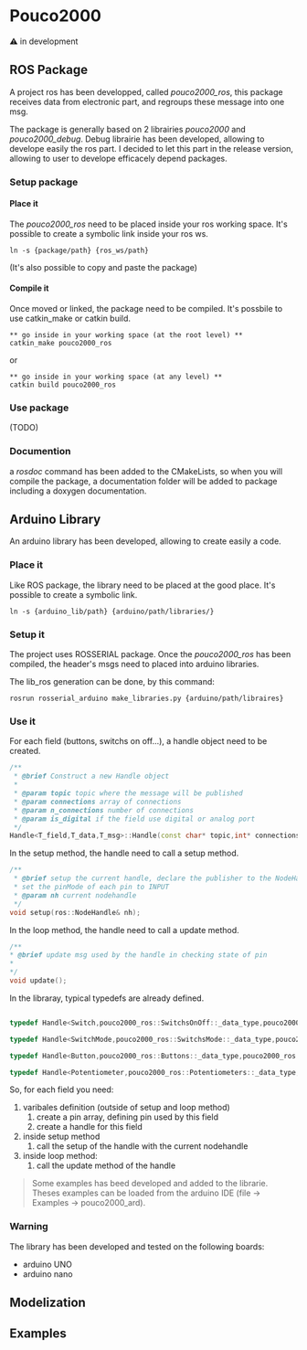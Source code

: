 # Pouco2000

:warning: in development  
 
## ROS Package 
A project ros has been developped, called *pouco2000_ros*, this package receives data from electronic part, and regroups these message into one msg. 

The package is generally based on 2 librairies *pouco2000* and *pouco2000_debug*. Debug librairie has been developed, allowing to develope easily the ros part. I decided to let this part in the release version, allowing to user to develope efficacely depend packages. 

### Setup package

#### Place it 

The *pouco2000_ros* need to be placed inside your ros working space. It's possible to create a symbolic link inside your ros ws. 

```
ln -s {package/path} {ros_ws/path}
```

(It's also possible to copy and paste the package)

#### Compile it

Once moved or linked, the package need to be compiled. It's possbile to use catkin_make or catkin build. 

```
** go inside in your working space (at the root level) **
catkin_make pouco2000_ros
```
or 
```
** go inside in your working space (at any level) **
catkin build pouco2000_ros
```

### Use package 

(TODO)

### Documention 

a *rosdoc* command has been added to the CMakeLists, so when you will compile the package, a documentation folder will be added to package including a doxygen documentation.

## Arduino Library 

An arduino library has been developed, allowing to create easily a code. 

### Place it 

Like ROS package, the library need to be placed at the good place. It's possible to create a symbolic link.  

```
ln -s {arduino_lib/path} {arduino/path/libraries/}
```

### Setup it 

The project uses ROSSERIAL package. Once the *pouco2000_ros* has been compiled, the header's msgs need to placed into arduino libraries. 

The lib_ros generation can be done, by this command: 

```
rosrun rosserial_arduino make_libraries.py {arduino/path/libraires}
```

### Use it  

For each field (buttons, switchs on off...), a handle object need to be created.  

```C++
/**
 * @brief Construct a new Handle object
 * 
 * @param topic topic where the message will be published
 * @param connections array of connections
 * @param n_connections number of connections 
 * @param is_digital if the field use digital or analog port 
 */
Handle<T_field,T_data,T_msg>::Handle(const char* topic,int* connections,int n_connections,bool is_digital)
```
In the setup method, the handle need to call a setup method. 

```C++
/**
 * @brief setup the current handle, declare the publisher to the NodeHandle and 
 * set the pinMode of each pin to INPUT  
 * @param nh current nodehandle 
 */
void setup(ros::NodeHandle& nh);
```

In the loop method, the handle need to call a update method.

```C++ 
/**
* @brief update msg used by the handle in checking state of pin 
* 
*/
void update();
```

In the libraray, typical typedefs are already defined. 

```C++

typedef Handle<Switch,pouco2000_ros::SwitchsOnOff::_data_type,pouco2000_ros::SwitchsOnOff> HandleSwitchsOnOff;

typedef Handle<SwitchMode,pouco2000_ros::SwitchsMode::_data_type,pouco2000_ros::SwitchsMode> HandleSwitchsMode;

typedef Handle<Button,pouco2000_ros::Buttons::_data_type,pouco2000_ros::Buttons> HandleButtons;

typedef Handle<Potentiometer,pouco2000_ros::Potentiometers::_data_type,pouco2000_ros::Potentiometers> HandlePotentiometers;
```

So, for each field you need:
1. varibales definition (outside of setup and loop method) 
   1. create a pin array, defining pin used by this field
   2. create a handle for this field
2. inside setup method 
   1. call the setup of the handle with the current nodehandle
3. inside loop method: 
   1. call the update method of the handle 

> Some examples has beed developed and added to the librarie. Theses examples can be loaded from the arduino IDE (file -> Examples -> pouco2000_ard). 

### Warning 
The library has been developed and tested on the following boards: 
- arduino UNO
- arduino nano 

## Modelization 

## Examples  
